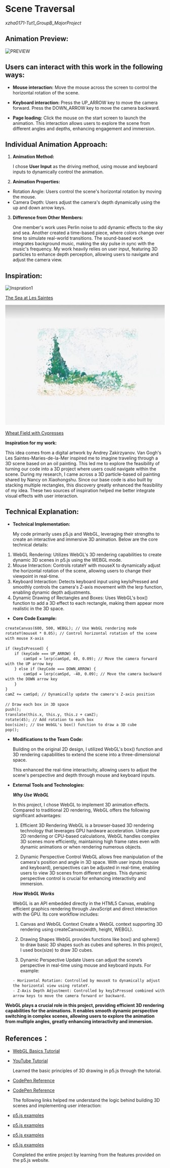 # Scene Traversal
_xzha0171-Tut1_GroupB_MajorProject_

## Animation Preview:  
![PREVIEW](assets/Preview.gif)


## Users can interact with this work in the following ways:

- **Mouse interaction:**
Move the mouse across the screen to control the horizontal rotation of the scene.

- **Keyboard interaction:**
Press the UP_ARROW key to move the camera forward. 
Press the DOWN_ARROW key to move the camera backward.

- **Page loading:**
Click the mouse on the start screen to launch the animation.
This interaction allows users to explore the scene from different angles and depths, enhancing engagement and immersion.


## Individual Animation Approach:

1. **Animation Method:** 

   I chose **User Input** as the driving method, using mouse and keyboard inputs to dynamically control the animation.

2. **Animation Properties:**
  - Rotation Angle: Users control the scene's horizontal rotation by moving the mouse.
  - Camera Depth: Users adjust the camera's depth dynamically using the up and down arrow keys.

3. **Difference from Other Members:**

   One member's work uses Perlin noise to add dynamic effects to the sky and sea. Another created a time-based piece, where colors change over time to simulate real-world transitions. The sound-based work integrates background music, making the sky pulse in sync with the music's frequency. My work heavily relies on user input, featuring 3D particles to enhance depth perception, allowing users to navigate and adjust the camera view.


## Inspiration:
![Inspration1](assets/GIF_1.gif)

[The Sea at Les Saintes](https://www.youtube.com/watch?v=u0bwaIiTPIc)

![Inspration2](assets/GIF_2.gif)

[Wheat Field with Cypresses](https://www.xiaohongshu.com/explore/6574f998000000001502c53e?app_platform=ios&app_version=8.60&share_from_user_hidden=true&xsec_source=app_share&type=video&xsec_token=CBJ37PBF7_hw2ZxY7ev-UgGd1lYzoz3Iru5LPTLOB0nYA=&author_share=1&xhsshare=WeixinSession&shareRedId=NzxGQTdKO0w-O0pGTEwzN0tFT0g0OD1O&apptime=1731459812&share_id=ccfb1857ea8e4bfabc7c7c7c67266921&exSource=)


__Inspiration for my work:__

This idea comes from a digital artwork by Andrey Zakirzyanov. Van Gogh's Les Saintes-Maries-de-la-Mer inspired me to imagine traveling through a 3D scene based on an oil painting. 
This led me to explore the feasibility of turning our code into a 3D project where users could navigate within the scene. During my research, I came across a 3D particle-based oil painting shared by Nancy on Xiaohongshu. 
Since our base code is also built by stacking multiple rectangles, this discovery greatly enhanced the feasibility of my idea. These two sources of inspiration helped me better integrate visual effects with user interaction.



## Technical Explanation:
- **Technical Implementation:**

  My code primarily uses p5.js and WebGL, leveraging their strengths to create an interactive and immersive 3D animation. Below are the core technical details:

1. WebGL Rendering: Utilizes WebGL's 3D rendering capabilities to create dynamic 3D scenes in p5.js using the WEBGL mode.
2. Mouse Interaction: Controls rotateY with mouseX to dynamically adjust the horizontal rotation of the scene, allowing users to change their viewpoint in real-time.
3. Keyboard Interaction: Detects keyboard input using keyIsPressed and smoothly controls the camera's Z-axis movement with the lerp function, enabling dynamic depth adjustments.
4. Dynamic Drawing of Rectangles and Boxes: Uses WebGL's box() function to add a 3D effect to each rectangle, making them appear more realistic in the 3D space.

- **Core Code Example:**

```
createCanvas(600, 500, WEBGL); // Use WebGL rendering mode
rotateY(mouseX * 0.05); // Control horizontal rotation of the scene with mouse X-axis

if (keyIsPressed) {
    if (keyCode === UP_ARROW) {
        camSpd = lerp(camSpd, 40, 0.09); // Move the camera forward with the UP arrow key
    } else if (keyCode === DOWN_ARROW) {
        camSpd = lerp(camSpd, -40, 0.09); // Move the camera backward with the DOWN arrow key
    }
}
camZ += camSpd; // Dynamically update the camera's Z-axis position

// Draw each box in 3D space
push();
translate(this.x, this.y, this.z + camZ);
rotate(45); // Add rotation to each box
box(size); // Use WebGL's box() function to draw a 3D cube
pop();
```

- **Modifications to the Team Code:**

  Building on the original 2D design, I utilized WebGL's box() function and 3D rendering capabilities to extend the scene into a three-dimensional space.

  This enhanced the real-time interactivity, allowing users to adjust the scene's perspective and depth through mouse and keyboard inputs.

- **External Tools and Technologies:**

    **_Why Use WebGL_**

    In this project, I chose WebGL to implement 3D animation effects. Compared to traditional 2D rendering, WebGL offers the following significant advantages:

     1. Efficient 3D Rendering
        WebGL is a browser-based 3D rendering technology that leverages GPU hardware acceleration. Unlike pure 2D rendering or CPU-based calculations, WebGL handles complex 3D scenes more efficiently, maintaining high frame rates even with dynamic animations or when rendering numerous objects.

     2. Dynamic Perspective Control
        WebGL allows free manipulation of the camera's position and angle in 3D space. With user inputs (mouse and keyboard), perspectives can be adjusted in real-time, enabling users to view 3D scenes from different angles. This dynamic perspective control is crucial for enhancing interactivity and immersion.


    **_How WebGL Works_**

    WebGL is an API embedded directly in the HTML5 Canvas, enabling efficient graphics rendering through JavaScript and direct interaction with the GPU. Its core workflow includes:

     1. Canvas and WebGL Context
     Create a WebGL context supporting 3D rendering using createCanvas(width, height, WEBGL).

     2. Drawing Shapes
     WebGL provides functions like box() and sphere() to draw basic 3D shapes such as cubes and spheres.
     In this project, I used box(size) to draw 3D cubes.

     3. Dynamic Perspective Update
     Users can adjust the scene’s perspective in real-time using mouse and keyboard inputs. For example:

      - Horizontal Rotation: Controlled by mouseX to dynamically adjust the horizontal view using rotateY.
      - Z-Axis Depth Adjustment: Controlled by keyIsPressed combined with arrow keys to move the camera forward or backward.


__WebGL plays a crucial role in this project, providing efficient 3D rendering capabilities for the animations. It enables smooth dynamic perspective switching in complex scenes, allowing users to explore the animation from multiple angles, greatly enhancing interactivity and immersion.__


## References： 
- [WebGL Basics Tutorial](https://developer.mozilla.org/en-US/docs/Web/API/WebGL_API/Tutorial)

- [YouTube Tutorial](https://www.youtube.com/watch?v=o5t7PxRJSXk)

   Learned the basic principles of 3D drawing in p5.js through the tutorial.

- [CodePen Reference](https://codepen.io/Niekes/pen/mdOrXaw)
- [CodePen Reference](https://codepen.io/yoshihito_fujiwara_79/pen/XQxMyb)

   The following links helped me understand the logic behind building 3D scenes and implementing user interaction:



- [p5.js examples](https://p5js.org/reference/p5/WEBGL/)
- [p5.js examples](https://p5js.org/reference/p5/box/)
- [p5.js examples](https://p5js.org/reference/p5/camera/)
- [p5.js examples](https://p5js.org/reference/p5/loadFont/)

   Completed the entire project by learning from the features provided on the p5.js website.


